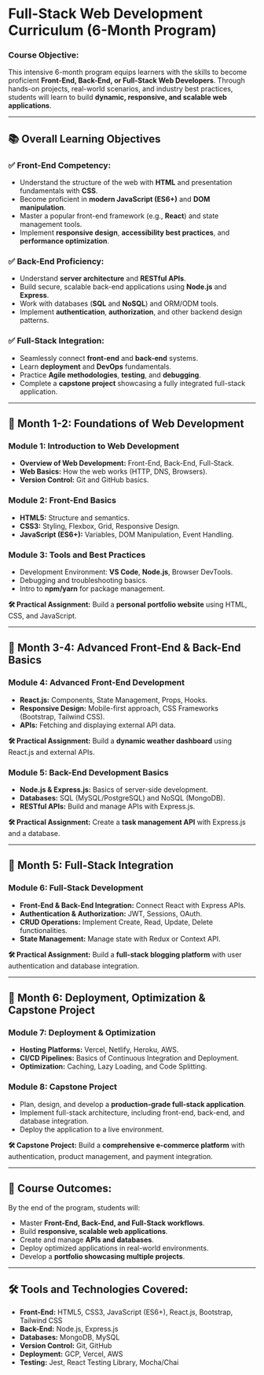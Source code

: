 # **Full-Stack Web Development Curriculum (6-Month Program)**

### **Course Objective:**

This intensive 6-month program equips learners with the skills to become proficient **Front-End, Back-End, or Full-Stack Web Developers**. Through hands-on projects, real-world scenarios, and industry best practices, students will learn to build **dynamic, responsive, and scalable web applications**.

---

## **📚 Overall Learning Objectives**

### **✅ Front-End Competency:**

* Understand the structure of the web with **HTML** and presentation fundamentals with **CSS**.  
* Become proficient in **modern JavaScript (ES6+)** and **DOM manipulation**.  
* Master a popular front-end framework (e.g., **React**) and state management tools.  
* Implement **responsive design**, **accessibility best practices**, and **performance optimization**.

### **✅ Back-End Proficiency:**

* Understand **server architecture** and **RESTful APIs**.  
* Build secure, scalable back-end applications using **Node.js** and **Express**.  
* Work with databases (**SQL** and **NoSQL**) and ORM/ODM tools.  
* Implement **authentication**, **authorization**, and other backend design patterns.

### **✅ Full-Stack Integration:**

* Seamlessly connect **front-end** and **back-end** systems.  
* Learn **deployment** and **DevOps** fundamentals.  
* Practice **Agile methodologies**, **testing**, and **debugging**.  
* Complete a **capstone project** showcasing a fully integrated full-stack application.

---

## **📅 Month 1-2: Foundations of Web Development**

### **Module 1: Introduction to Web Development**

* **Overview of Web Development:** Front-End, Back-End, Full-Stack.  
* **Web Basics:** How the web works (HTTP, DNS, Browsers).  
* **Version Control:** Git and GitHub basics.

### **Module 2: Front-End Basics**

* **HTML5:** Structure and semantics.  
* **CSS3:** Styling, Flexbox, Grid, Responsive Design.  
* **JavaScript (ES6+):** Variables, DOM Manipulation, Event Handling.

### **Module 3: Tools and Best Practices**

* Development Environment: **VS Code**, **Node.js**, Browser DevTools.  
* Debugging and troubleshooting basics.  
* Intro to **npm/yarn** for package management.

**🛠️ Practical Assignment:** Build a **personal portfolio website** using HTML, CSS, and JavaScript.

---

## **📅 Month 3-4: Advanced Front-End & Back-End Basics**

### **Module 4: Advanced Front-End Development**

* **React.js:** Components, State Management, Props, Hooks.  
* **Responsive Design:** Mobile-first approach, CSS Frameworks (Bootstrap, Tailwind CSS).  
* **APIs:** Fetching and displaying external API data.

**🛠️ Practical Assignment:** Build a **dynamic weather dashboard** using React.js and external APIs.

### **Module 5: Back-End Development Basics**

* **Node.js & Express.js:** Basics of server-side development.  
* **Databases:** SQL (MySQL/PostgreSQL) and NoSQL (MongoDB).  
* **RESTful APIs:** Build and manage APIs with Express.js.

**🛠️ Practical Assignment:** Create a **task management API** with Express.js and a database.

---

## **📅 Month 5: Full-Stack Integration**

### **Module 6: Full-Stack Development**

* **Front-End & Back-End Integration:** Connect React with Express APIs.  
* **Authentication & Authorization:** JWT, Sessions, OAuth.  
* **CRUD Operations:** Implement Create, Read, Update, Delete functionalities.  
* **State Management:** Manage state with Redux or Context API.

**🛠️ Practical Assignment:** Build a **full-stack blogging platform** with user authentication and database integration.

---

## **📅 Month 6: Deployment, Optimization & Capstone Project**

### **Module 7: Deployment & Optimization**

* **Hosting Platforms:** Vercel, Netlify, Heroku, AWS.  
* **CI/CD Pipelines:** Basics of Continuous Integration and Deployment.  
* **Optimization:** Caching, Lazy Loading, and Code Splitting.

### **Module 8: Capstone Project**

* Plan, design, and develop a **production-grade full-stack application**.  
* Implement full-stack architecture, including front-end, back-end, and database integration.  
* Deploy the application to a live environment.

**🛠️ Capstone Project:** Build a **comprehensive e-commerce platform** with authentication, product management, and payment integration.

---

## **🚀 Course Outcomes:**

By the end of the program, students will:

* Master **Front-End, Back-End, and Full-Stack workflows**.  
* Build **responsive, scalable web applications**.  
* Create and manage **APIs and databases**.  
* Deploy optimized applications in real-world environments.  
* Develop a **portfolio showcasing multiple projects**.

---

## **🛠️ Tools and Technologies Covered:**

* **Front-End:** HTML5, CSS3, JavaScript (ES6+), React.js, Bootstrap, Tailwind CSS  
* **Back-End:** Node.js, Express.js  
* **Databases:** MongoDB, MySQL  
* **Version Control:** Git, GitHub  
* **Deployment:** GCP, Vercel, AWS  
* **Testing:** Jest, React Testing Library, Mocha/Chai
